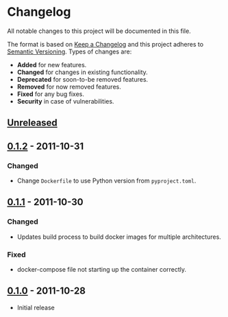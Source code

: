 # Changelog
All notable changes to this project will be documented in this file.

The format is based on [Keep a Changelog](http://keepachangelog.com/en/1.0.0/)
and this project adheres to [Semantic Versioning](http://semver.org/spec/v2.0.0.html).
Types of changes are:

- **Added** for new features.
- **Changed** for changes in existing functionality.
- **Deprecated** for soon-to-be removed features.
- **Removed** for now removed features.
- **Fixed** for any bug fixes.
- **Security** in case of vulnerabilities.

## [Unreleased]

## [0.1.2] - 2011-10-31

### Changed

- Change `Dockerfile` to use Python version from `pyproject.toml`.

## [0.1.1] - 2011-10-30

### Changed

- Updates build process to build docker images for multiple architectures.

### Fixed
- docker-compose file not starting up the container correctly.

## [0.1.0] - 2011-10-28

- Initial release

[Unreleased]: https://github.com/radeklat/mqtt_influxdb_gateway/compare/0.1.2...HEAD
[0.1.2]: https://github.com/radeklat/mqtt_influxdb_gateway/compare/0.1.1...0.1.2
[0.1.1]: https://github.com/radeklat/mqtt_influxdb_gateway/compare/0.1.0...0.1.1
[0.1.0]: https://github.com/radeklat/mqtt_influxdb_gateway/compare/initial...0.1.0